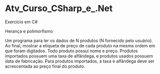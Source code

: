 # Atv_Curso_CSharp_e_.Net
Exercício em C#

Herança e polimorfismo
 
Um programa para ler os dados de N produtos (N fornecido pelo usuário). 
Ao final, mostrar a etiqueta de preço de cada produto na mesma ordem em que foram digitados.
Todo produto possui nome e preço. Produtos importados possuem uma taxa de alfândega, e produtos usados possuem data de fabricação.
Para produtos importados, a taxa e alfândega deve ser acrescentada ao preço final do produto.
